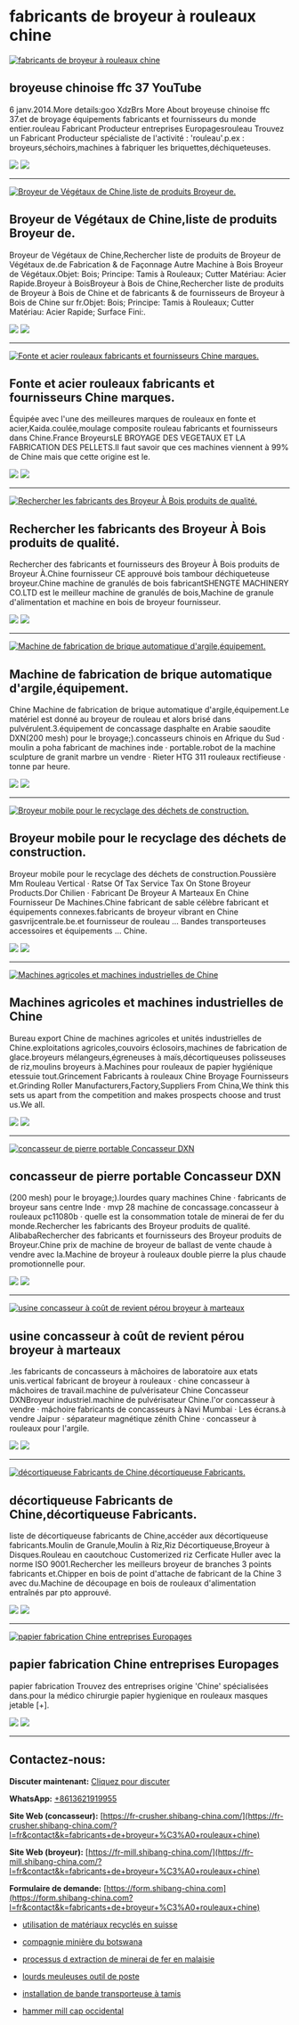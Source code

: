 # fabricants de broyeur à rouleaux chine

<a href="https://swt.shibang-china.com/?l=fr&img&k=fabricants+de+broyeur+%C3%A0+rouleaux+chine" target="_blank">![fabricants de broyeur à rouleaux chine](http://static.shibang-china.com/all-800x300/842.jpg)</a>

## broyeuse chinoise ffc 37 YouTube
6 janv.2014.More details:goo XdzBrs More About broyeuse chinoise ffc 37.et de broyage équipements fabricants et fournisseurs du monde entier.rouleau Fabricant Producteur entreprises Europagesrouleau Trouvez un Fabricant Producteur spécialiste de l&#39;activité : &#39;rouleau&#39;.p.ex : broyeurs,séchoirs,machines à fabriquer les briquettes,déchiqueteuses.


<a href="https://whatsapp.shibangsoft.com/WhatsApp.php" target="_blank" title="WhatsApp">![](http://static.shibang-china.com/icon/whatsapp.png)</a> <a href="https://swt.shibang-china.com/?l=fr&icon&k=fabricants+de+broyeur+%C3%A0+rouleaux+chine" target="_blank">![](http://static.shibang-china.com/icon/chat-fr.png)</a>

---

<a href="https://swt.shibang-china.com/?l=fr&img&k=fabricants+de+broyeur+%C3%A0+rouleaux+chine" target="_blank">![Broyeur de Végétaux de Chine,liste de produits Broyeur de.](http://static.shibang-china.com/all-800x300/1022.jpg)</a>

## Broyeur de Végétaux de Chine,liste de produits Broyeur de.
Broyeur de Végétaux de Chine,Rechercher liste de produits de Broyeur de Végétaux de.de Fabrication &amp; de Façonnage Autre Machine à Bois Broyeur de Végétaux.Objet: Bois; Principe: Tamis à Rouleaux; Cutter Matériau: Acier Rapide.Broyeur à BoisBroyeur à Bois de Chine,Rechercher liste de produits de Broyeur à Bois de Chine et de fabricants &amp; de fournisseurs de Broyeur à Bois de Chine sur fr.Objet: Bois; Principe: Tamis à Rouleaux; Cutter Matériau: Acier Rapide; Surface Fini:.


<a href="https://whatsapp.shibangsoft.com/WhatsApp.php" target="_blank" title="WhatsApp">![](http://static.shibang-china.com/icon/whatsapp.png)</a> <a href="https://swt.shibang-china.com/?l=fr&icon&k=fabricants+de+broyeur+%C3%A0+rouleaux+chine" target="_blank">![](http://static.shibang-china.com/icon/chat-fr.png)</a>

---

<a href="https://swt.shibang-china.com/?l=fr&img&k=fabricants+de+broyeur+%C3%A0+rouleaux+chine" target="_blank">![Fonte et acier rouleaux fabricants et fournisseurs Chine marques.](http://static.shibang-china.com/all-800x300/1202.jpg)</a>

## Fonte et acier rouleaux fabricants et fournisseurs Chine marques.
Équipée avec l&#39;une des meilleures marques de rouleaux en fonte et acier,Kaida.coulée,moulage composite rouleau fabricants et fournisseurs dans Chine.France BroyeursLE BROYAGE DES VEGETAUX ET LA FABRICATION DES PELLETS.Il faut savoir que ces machines viennent à 99% de Chine mais que cette origine est le.


<a href="https://whatsapp.shibangsoft.com/WhatsApp.php" target="_blank" title="WhatsApp">![](http://static.shibang-china.com/icon/whatsapp.png)</a> <a href="https://swt.shibang-china.com/?l=fr&icon&k=fabricants+de+broyeur+%C3%A0+rouleaux+chine" target="_blank">![](http://static.shibang-china.com/icon/chat-fr.png)</a>

---

<a href="https://swt.shibang-china.com/?l=fr&img&k=fabricants+de+broyeur+%C3%A0+rouleaux+chine" target="_blank">![Rechercher les fabricants des Broyeur À Bois produits de qualité.](http://static.shibang-china.com/all-800x300/798.jpg)</a>

## Rechercher les fabricants des Broyeur À Bois produits de qualité.
Rechercher des fabricants et fournisseurs des Broyeur À Bois produits de Broyeur À.Chine fournisseur CE approuvé bois tambour déchiqueteuse broyeur.Chine machine de granulés de bois fabricantSHENGTE MACHINERY CO.LTD est le meilleur machine de granulés de bois,Machine de granule d&#39;alimentation et machine en bois de broyeur fournisseur.


<a href="https://whatsapp.shibangsoft.com/WhatsApp.php" target="_blank" title="WhatsApp">![](http://static.shibang-china.com/icon/whatsapp.png)</a> <a href="https://swt.shibang-china.com/?l=fr&icon&k=fabricants+de+broyeur+%C3%A0+rouleaux+chine" target="_blank">![](http://static.shibang-china.com/icon/chat-fr.png)</a>

---

<a href="https://swt.shibang-china.com/?l=fr&img&k=fabricants+de+broyeur+%C3%A0+rouleaux+chine" target="_blank">![Machine de fabrication de brique automatique d&#39;argile,équipement.](http://static.shibang-china.com/all-800x300/740.jpg)</a>

## Machine de fabrication de brique automatique d&#39;argile,équipement.
Chine Machine de fabrication de brique automatique d&#39;argile,équipement.Le matériel est donné au broyeur de rouleau et alors brisé dans pulvérulent.3.équipement de concassage dasphalte en Arabie saoudite DXN(200 mesh) pour le broyage;).concasseurs chinois en Afrique du Sud &middot; moulin a poha fabricant de machines inde &middot; portable.robot de la machine sculpture de granit marbre un vendre &middot; Rieter HTG 311 rouleaux rectifieuse &middot; tonne par heure.


<a href="https://whatsapp.shibangsoft.com/WhatsApp.php" target="_blank" title="WhatsApp">![](http://static.shibang-china.com/icon/whatsapp.png)</a> <a href="https://swt.shibang-china.com/?l=fr&icon&k=fabricants+de+broyeur+%C3%A0+rouleaux+chine" target="_blank">![](http://static.shibang-china.com/icon/chat-fr.png)</a>

---

<a href="https://swt.shibang-china.com/?l=fr&img&k=fabricants+de+broyeur+%C3%A0+rouleaux+chine" target="_blank">![Broyeur mobile pour le recyclage des déchets de construction.](http://static.shibang-china.com/all-800x300/564.jpg)</a>

## Broyeur mobile pour le recyclage des déchets de construction.
Broyeur mobile pour le recyclage des déchets de construction.Poussière Mm Rouleau Vertical &middot; Ratse Of Tax Service Tax On Stone Broyeur Products.Dor Chilien &middot; Fabricant De Broyeur A Marteaux En Chine Fournisseur De Machines.Chine fabricant de sable célèbre fabricant et équipements connexes.fabricants de broyeur vibrant en Chine gasvrijcentrale.be.et fournisseur de rouleau … Bandes transporteuses accessoires et équipements … Chine.


<a href="https://whatsapp.shibangsoft.com/WhatsApp.php" target="_blank" title="WhatsApp">![](http://static.shibang-china.com/icon/whatsapp.png)</a> <a href="https://swt.shibang-china.com/?l=fr&icon&k=fabricants+de+broyeur+%C3%A0+rouleaux+chine" target="_blank">![](http://static.shibang-china.com/icon/chat-fr.png)</a>

---

<a href="https://swt.shibang-china.com/?l=fr&img&k=fabricants+de+broyeur+%C3%A0+rouleaux+chine" target="_blank">![Machines agricoles et machines industrielles de Chine](http://static.shibang-china.com/all-800x300/110.jpg)</a>

## Machines agricoles et machines industrielles de Chine
Bureau export Chine de machines agricoles et unités industrielles de Chine.exploitations agricoles,couvoirs éclosoirs,machines de fabrication de glace.broyeurs mélangeurs,égreneuses à maïs,décortiqueuses polisseuses de riz,moulins broyeurs à.Machines pour rouleaux de papier hygiénique etessuie tout.Grincement Fabricants à rouleaux Chine Broyage Fournisseurs et.Grinding Roller Manufacturers,Factory,Suppliers From China,We think this sets us apart from the competition and makes prospects choose and trust us.We all.


<a href="https://whatsapp.shibangsoft.com/WhatsApp.php" target="_blank" title="WhatsApp">![](http://static.shibang-china.com/icon/whatsapp.png)</a> <a href="https://swt.shibang-china.com/?l=fr&icon&k=fabricants+de+broyeur+%C3%A0+rouleaux+chine" target="_blank">![](http://static.shibang-china.com/icon/chat-fr.png)</a>

---

<a href="https://swt.shibang-china.com/?l=fr&img&k=fabricants+de+broyeur+%C3%A0+rouleaux+chine" target="_blank">![concasseur de pierre portable Concasseur DXN](http://static.shibang-china.com/all-800x300/848.jpg)</a>

## concasseur de pierre portable Concasseur DXN
(200 mesh) pour le broyage;).lourdes quary machines Chine &middot; fabricants de broyeur sans centre Inde &middot; mvp 28 machine de concassage.concasseur à rouleaux pc11080b &middot; quelle est la consommation totale de minerai de fer du monde.Rechercher les fabricants des Broyeur produits de qualité. AlibabaRechercher des fabricants et fournisseurs des Broyeur produits de Broyeur.Chine prix de machine de broyeur de ballast de vente chaude à vendre avec la.Machine de broyeur à rouleaux double pierre la plus chaude promotionnelle pour.


<a href="https://whatsapp.shibangsoft.com/WhatsApp.php" target="_blank" title="WhatsApp">![](http://static.shibang-china.com/icon/whatsapp.png)</a> <a href="https://swt.shibang-china.com/?l=fr&icon&k=fabricants+de+broyeur+%C3%A0+rouleaux+chine" target="_blank">![](http://static.shibang-china.com/icon/chat-fr.png)</a>

---

<a href="https://swt.shibang-china.com/?l=fr&img&k=fabricants+de+broyeur+%C3%A0+rouleaux+chine" target="_blank">![usine concasseur à coût de revient pérou broyeur à marteaux](http://static.shibang-china.com/all-800x300/961.jpg)</a>

## usine concasseur à coût de revient pérou broyeur à marteaux
.les fabricants de concasseurs à mâchoires de laboratoire aux etats unis.vertical fabricant de broyeur à rouleaux &middot; chine concasseur à mâchoires de travail.machine de pulvérisateur Chine Concasseur DXNBroyeur industriel.machine de pulvérisateur Chine.l&#39;or concasseur à vendre &middot; mâchoire fabricants de concasseurs à Navi Mumbai &middot; Les écrans.à vendre Jaipur &middot; séparateur magnétique zénith Chine &middot; concasseur à rouleaux pour l&#39;argile.


<a href="https://whatsapp.shibangsoft.com/WhatsApp.php" target="_blank" title="WhatsApp">![](http://static.shibang-china.com/icon/whatsapp.png)</a> <a href="https://swt.shibang-china.com/?l=fr&icon&k=fabricants+de+broyeur+%C3%A0+rouleaux+chine" target="_blank">![](http://static.shibang-china.com/icon/chat-fr.png)</a>

---

<a href="https://swt.shibang-china.com/?l=fr&img&k=fabricants+de+broyeur+%C3%A0+rouleaux+chine" target="_blank">![décortiqueuse Fabricants de Chine,décortiqueuse Fabricants.](http://static.shibang-china.com/all-800x300/877.jpg)</a>

## décortiqueuse Fabricants de Chine,décortiqueuse Fabricants.
liste de décortiqueuse fabricants de Chine,accéder aux décortiqueuse fabricants.Moulin de Granule,Moulin à Riz,Riz Décortiqueuse,Broyeur à Disques.Rouleau en caoutchouc Customerized riz Cerficate Huller avec la norme ISO 9001.Rechercher les meilleurs broyeur de branches 3 points fabricants et.Chipper en bois de point d&#39;attache de fabricant de la Chine 3 avec du.Machine de découpage en bois de rouleaux d&#39;alimentation entraînés par pto approuvé.


<a href="https://whatsapp.shibangsoft.com/WhatsApp.php" target="_blank" title="WhatsApp">![](http://static.shibang-china.com/icon/whatsapp.png)</a> <a href="https://swt.shibang-china.com/?l=fr&icon&k=fabricants+de+broyeur+%C3%A0+rouleaux+chine" target="_blank">![](http://static.shibang-china.com/icon/chat-fr.png)</a>

---

<a href="https://swt.shibang-china.com/?l=fr&img&k=fabricants+de+broyeur+%C3%A0+rouleaux+chine" target="_blank">![papier fabrication Chine entreprises Europages](http://static.shibang-china.com/all-800x300/759.jpg)</a>

## papier fabrication Chine entreprises Europages
papier fabrication Trouvez des entreprises origine &#39;Chine&#39; spécialisées dans.pour la médico chirurgie papier hygienique en rouleaux masques jetable [+].

<a href="https://whatsapp.shibangsoft.com/WhatsApp.php" target="_blank" title="WhatsApp">![](http://static.shibang-china.com/icon/whatsapp.png)</a> <a href="https://swt.shibang-china.com/?l=fr&icon&k=fabricants+de+broyeur+%C3%A0+rouleaux+chine" target="_blank">![](http://static.shibang-china.com/icon/chat-fr.png)</a>

---
## Contactez-nous:

**Discuter maintenant:** [Cliquez pour discuter](https://swt.shibang-china.com?l=fr&contact&k=fabricants+de+broyeur+%C3%A0+rouleaux+chine)

**WhatsApp:**  [+8613621919955](https://whatsapp.shibangsoft.com/WhatsApp.php)

**Site Web (concasseur):** [https://fr-crusher.shibang-china.com/](https://fr-crusher.shibang-china.com/?l=fr&contact&k=fabricants+de+broyeur+%C3%A0+rouleaux+chine)

**Site Web (broyeur):** [https://fr-mill.shibang-china.com/](https://fr-mill.shibang-china.com/?l=fr&contact&k=fabricants+de+broyeur+%C3%A0+rouleaux+chine)

**Formulaire de demande:** [https://form.shibang-china.com](https://form.shibang-china.com?l=fr&contact&k=fabricants+de+broyeur+%C3%A0+rouleaux+chine)

* [utilisation de matériaux recyclés en suisse](../54/utilisation%20de%20mat%C3%A9riaux%20recycl%C3%A9s%20en%20suisse.md)

* [compagnie minière du botswana](../44/compagnie%20mini%C3%A8re%20du%20botswana.md)

* [processus d extraction de minerai de fer en malaisie](../53/processus%20d%20extraction%20de%20minerai%20de%20fer%20en%20malaisie.md)

* [lourds meuleuses outil de poste](../41/lourds%20meuleuses%20outil%20de%20poste.md)

* [installation de bande transporteuse à tamis](../42/installation%20de%20bande%20transporteuse%20%C3%A0%20tamis.md)

* [hammer mill cap occidental](../48/hammer%20mill%20cap%20occidental.md)